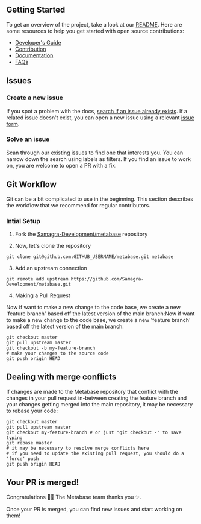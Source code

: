 ## Getting Started

To get an overview of the project, take a look at our [README](/README.md). Here are some resources to help you get started with open source contributions:

- [Developer's Guide](https://www.metabase.com/docs/latest/developers-guide.html)
- [Contribution](https://www.metabase.com/docs/latest/contributing.html)
- [Documentation](/docs)
- [FAQs](https://github.com/Samagra-Development/metabase/blob/master/docs/faq/start.md)

## Issues

### Create a new issue

If you spot a problem with the docs, [search if an issue already exists](https://github.com/Samagra-Development/metabase/issues). If a related issue doesn't exist, you can open a new issue using a relevant [issue form](https://github.com/Samagra-Development/metabase/issues/new/choose).

### Solve an issue

Scan through our existing issues to find one that interests you. You can narrow down the search using labels as filters. If you find an issue to work on, you are welcome to open a PR with a fix.

## Git Workflow

Git can be a bit complicated to use in the beginning. This section describes the workflow that we recommend for regular contributors.

### Intial Setup

1. Fork the [Samagra-Development/metabase](https://github.com/Samagra-Development/metabase) repository

2. Now, let's clone the repository

```shell 
git clone git@github.com:GITHUB_USERNAME/metabase.git metabase
```

3. Add an upstream connection

```shell
git remote add upstream https://github.com/Samagra-Development/metabase.git
```

4. Making a Pull Request

Now if want to make a new change to the code base, we create a new 'feature branch' based off the latest version of the main branch:Now if want to make a new change to the code base, we create a new 'feature branch' based off the latest version of the main branch:

```shell
git checkout master
git pull upstream master
git checkout -b my-feature-branch 
# make your changes to the source code
git push origin HEAD
```

## Dealing with merge conflicts

If changes are made to the Metabase repository that conflict with the changes in your pull request in-between creating the feature branch and your changes getting merged into the main repository, it may be necessary to rebase your code:

```shell
git checkout master
git pull upstream master
git checkout my-feature-branch # or just "git checkout -" to save typing
git rebase master
# it may be necessary to resolve merge conflicts here
# if you need to update the existing pull request, you should do a 'force' push
git push origin HEAD
```

## Your PR is merged!

Congratulations 🎉🎉 The Metabase team thanks you ✨.

Once your PR is merged, you can find new issues and start working on them!










